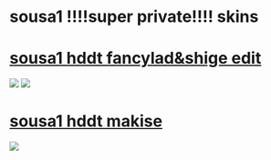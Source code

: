 # sousa1 !!!!super private!!!!  skins




# [sousa1 hddt fancylad&shige edit](https://mega.nz/file/JDphhTLS#ipfwBd5WwmF-7N21iPPAkws2HRMx4kRyrvzYUhzjjS8)
![](https://osu.ppy.sh/ss/18041812/d6fd)
![](https://osu.ppy.sh/ss/18041813/8344)

# [sousa1 hddt makise](https://mega.nz/file/BLYVSTbA#BP4JJA1FBLVlIJkMlTS3m21jukkfWOkxmvTVdSezxB4)
![](https://osu.ppy.sh/ss/18041838/38c7)
